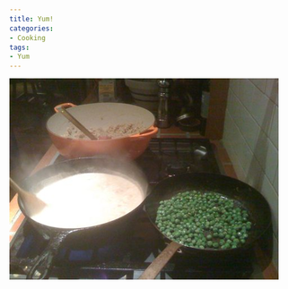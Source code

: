 ```yaml
---
title: Yum!
categories:
- Cooking
tags:
- Yum
---
```


![](/assets/posts/2009/c96245d694cfa9efe7b7f73a2a8fe45c.png)
